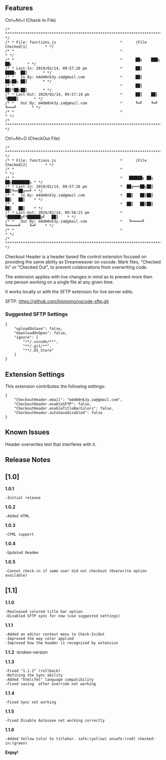 ## Features
Ctrl+Alt+I (Check-In File)
```
/* ********************************************************************************* */
/* * File: functions.js                             *      |File Checked|1|        * */
/* *                                                *                              * */
/* *                                                *      ██╗    ███╗   ██╗       * */
/* * Last-In: 2019/02/14, 09:57:26 pm               *      ██║    ████╗  ██║       * */
/* *   In By: m4dm0nk3y.za@gmail.com                *      ██║    ██╔██╗ ██║       * */
/* *                                                *      ██║    ██║╚██╗██║       * */
/* * Last-Out: 2019/02/14, 09:57:19 pm              *      ██║    ██║ ╚████║       * */
/* *   Out By: m4dm0nk3y.za@gmail.com               *      ╚═╝    ╚═╝  ╚═══╝       * */
/* *                                                *                              * */
/* ********************************************************************************* */
```
Ctrl+Alt+O (CheckOut File)
```
/* ********************************************************************************* */
/* * File: functions.js                             *      |File Checked|2|        * */
/* *                                                *                              * */
/* *                                                *   ██████╗ ██╗   ██╗████████╗ * */
/* * Last-In: 2019/02/14, 09:57:26 pm               *  ██╔═══██╗██║   ██║╚══██╔══╝ * */
/* *   In By: m4dm0nk3y.za@gmail.com                *  ██║   ██║██║   ██║   ██║    * */
/* *                                                *  ██║   ██║██║   ██║   ██║    * */
/* * Last-Out: 2019/02/14, 09:58:23 pm              *  ╚██████╔╝╚██████╔╝   ██║    * */
/* *   Out By: m4dm0nk3y.za@gmail.com               *   ╚═════╝  ╚═════╝    ╚═╝    * */
/* *                                                *                              * */
/* ********************************************************************************* */
```
Checkout Header is a header based file control extension focused on providing the same ability as Dreamweaver on vscode.
Mark files, "Checked In" or "Checked Out", to prevent colaborations from overwriting code.

The extension applies with live changes in mind as to prevent more then one person working on a single file at any given time.

It works locally or with the SFTP extension for live server edits.

SFTP:
https://github.com/liximomo/vscode-sftp.git

### Suggested SFTP Settings
```
{
    "uploadOnSave": false,
    "downloadOnOpen": false,
    "ignore": [
        "**/.vscode/**",
        "**/.git/**",
        "**/.DS_Store"
    ]
}
```
## Extension Settings
This extension contributes the following settings:
```
{
    "CheckoutHeader.email": "m4dm0nk3y.za@gmail.com",
    "CheckoutHeader.enableSFTP": false,
    "CheckoutHeader.enableTitleBarColors": false,
    "CheckoutHeader.autoSaveDisabled": false
}
```
## Known Issues
Header overwrites text that interferes with it.

## Release Notes

## [1.0]
**1.0.1**

    -Initial release

**1.0.2**

    -Added HTML

**1.0.3**

    -CFML support

**1.0.4**

    -Updated Readme
    
**1.0.5**

    -Cannot check-in if same user did not checkout (Overwrite option available)

## [1.1]

**1.1.0**

    -Realeased colored title bar option
    -Disabled SFTP sync for now (use suggested settings)

**1.1.1**

    -Added an editor context menu to Check-In/Out
    -Improved the way color applied
    -Improved how the header is recognised by extension

**1.1.2**
    -broken version

**1.1.3**
    
    -Fixed "1.1.2" (rollback)
    -Refining the Sync ability 
    -Added "htmlcfml" language compatibility
    -Fixed saving  after override not working

**1.1.4**

    -Fixed Sync not working

**1.1.5**

    -Fixed Disable Autosave not working correctly

**1.1.6**

    -Added Yellow Color to titlebar. safe:(yellow) unsafe:(red) checked-in:(green)  

**Enjoy!**
